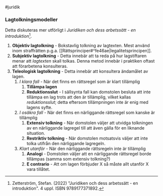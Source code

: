 #juridik 
### Lagtolkningsmodeller
Detta diskuteras mer utförligt i *Juridiken och dess arbetssätt - en introduktion*[^1].

1. **Objektiv lagtolkning** - Bokstavlig tolkning av lagtexten. Mest använd inom straffrätten p.g.a. [[Rättsprinciper#^fe46ae|legalitetsprincipen]].
2. **Subjektiv lagtolkning** - Detta innebär att ta reda på hur lagstiftaren menar att *lagtexten* skall tolkas. Denna metod innebär i praktiken oftast att förarbetena konsulteras.
3. **Teleologisk lagtolkning** - Detta innebär att konsultera ändamålet av lagen.
	1. *I klara fall* - När det finns en rättsregel som är klart tillämplig
		1. **Tillämpa lagen**
		2. **Reduktionsslut** - I sällsynta fall kan domstolen besluta att inte tillämpa en lag trots att den är tillämplig, vilket kallas *reduktionsslut*; detta eftersom tillämpningen inte är enig med lagens syfte.
	2. *I osäkra fall* - När det finns en närliggande rättsregel som kanske är tillämplig
		1. **Extensiv tolkning** - När domstolen väljer att utvidga tolkningen av en närliggande lagregel till att även gälla för en liknande situation.
		2. **Restriktiv tolkning** - När domstolen motsatsvis väljer att inte tolka utifrån den närliggande lagregeln.
	3. *Klart utanför* - När den närliggande rättsregeln inte är tillämplig
		1. **Analogi** - Domstolen väljer att en närliggande rättsregel borde tillämpas (samma som extensiv tolkning?)
		2. **E contrario** - Att om lagen förbjuder X så måste allt utanför X vara tillåtet.

[^1]: Zetterström, Stefan. (2022) "Juridiken och dess arbetssätt - en introduktion". 4 uppl. ISBN 9789177371892.